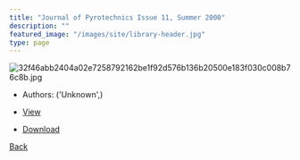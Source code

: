 ```yaml
---
title: "Journal of Pyrotechnics Issue 11, Summer 2000"
description: ""
featured_image: "/images/site/library-header.jpg"
type: page
---
```


![32f46abb2404a02e7258792162be1f92d576b136b20500e183f030c008b76c8b.jpg](https://drive.google.com/uc?export=view&id=14fXx9q9MEO5zHD-wlitdsX32923xSKUL)
* Authors: ('Unknown',)
* <a href="https://drive.google.com/uc?export=view&id=1hlgPEPoUcODjExMQePwr6FHLUOvB2Qxj" target="_blank">View</a>

* [Download](https://drive.google.com/uc?export=download&id=1hlgPEPoUcODjExMQePwr6FHLUOvB2Qxj)

[Back](/library/)
